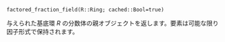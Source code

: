 ```
factored_fraction_field(R::Ring; cached::Bool=true)
```

与えられた基底環 $R$ の分数体の親オブジェクトを返します。要素は可能な限り因子形式で保持されます。
